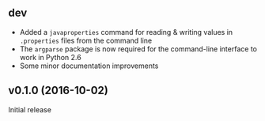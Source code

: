 dev
---
- Added a `javaproperties` command for reading & writing values in
  `.properties` files from the command line
- The `argparse` package is now required for the command-line interface to work
  in Python 2.6
- Some minor documentation improvements

v0.1.0 (2016-10-02)
-------------------
Initial release

